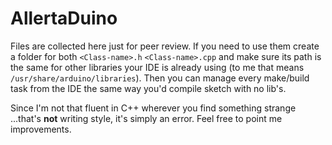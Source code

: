 AllertaDuino
============

Files are collected here just for peer review. If you need to use them
create a folder for both `<Class-name>.h` `<Class-name>.cpp` and make sure
its path is the same for other libraries your IDE is already using
(to me that means `/usr/share/arduino/libraries`). Then you can manage
every make/build task from the IDE the same way you'd compile sketch
with no lib's.

Since I'm not that fluent in C++ wherever you find something strange
...that's **not** writing style, it's simply an error. Feel free to
point me improvements.
